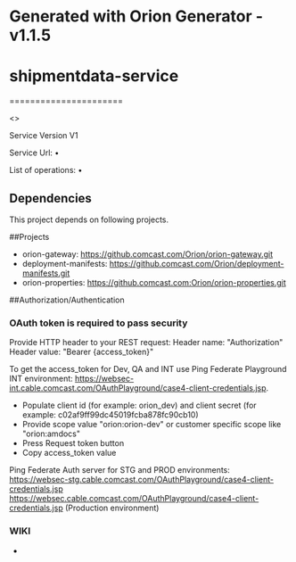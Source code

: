 # Generated with Orion Generator - v1.1.5
# shipmentdata-service
======================

<<A brief discription about the service >>

Service Version
V1

Service Url:
•	

List of operations:
•


Dependencies
------------
This project depends on following projects.

##Projects
- orion-gateway: https://github.comcast.com/Orion/orion-gateway.git
- deployment-manifests: https://github.comcast.com/Orion/deployment-manifests.git
- orion-properties: https://github.comcast.com:Orion/orion-properties.git

##Authorization/Authentication

### OAuth token is required to pass security
Provide HTTP header to your REST request:
Header name: "Authorization"
Header value: "Bearer {access_token}"

To get the access_token for Dev, QA and INT use Ping Federate Playground INT environment: https://websec-int.cable.comcast.com/OAuthPlayground/case4-client-credentials.jsp.
- Populate client id (for example: orion_dev) and client secret (for example: c02af9ff99dc45019fcba878fc90cb10)
- Provide scope value "orion:orion-dev" or customer specific scope like "orion:amdocs"
- Press Request token button
- Copy access_token value

Ping Federate Auth server for STG and PROD environments:
https://websec-stg.cable.comcast.com/OAuthPlayground/case4-client-credentials.jsp
https://websec.cable.comcast.com/OAuthPlayground/case4-client-credentials.jsp    (Production environment)

### WIKI
-  
